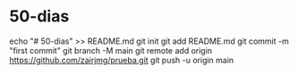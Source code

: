 # 50-dias

echo "# 50-dias" >> README.md
git init
git add README.md
git commit -m "first commit"
git branch -M main
git remote add origin https://github.com/zairjmg/prueba.git
git push -u origin main
